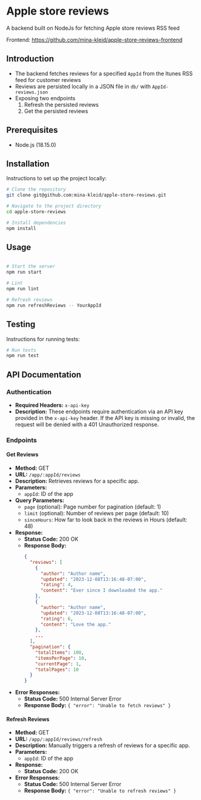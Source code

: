 # Apple store reviews

A backend built on NodeJs for fetching Apple store reviews RSS feed

Frontend: https://github.com/mina-kleid/apple-store-reviews-frontend

## Introduction

- The backend fetches reviews for a specified `AppId` from the Itunes RSS feed for customer reviews
- Reviews are persisted locally in a JSON file in `db/` with `AppId-reviews.json`
- Exposing two endpoints
  1. Refresh the persisted reviews
  2. Get the persisted reviews

## Prerequisites

- Node.js (18.15.0)

## Installation

Instructions to set up the project locally:

```bash
# Clone the repository
git clone git@github.com:mina-kleid/apple-store-reviews.git

# Navigate to the project directory
cd apple-store-reviews

# Install dependencies
npm install
```

## Usage

```bash

# Start the server
npm run start

# Lint
npm run lint

# Refresh reviews
npm run refreshReviews -- YourAppId
```

## Testing

Instructions for running tests:

```bash
# Run tests
npm run test
```

## API Documentation

### Authentication

- **Required Headers:** `x-api-key`
- **Description:** These endpoints require authentication via an API key provided in the `x-api-key` header. If the API key is missing or invalid, the request will be denied with a 401 Unauthorized response.

### Endpoints

#### Get Reviews

- **Method:** GET
- **URL:** `/app/:appId/reviews`
- **Description:** Retrieves reviews for a specific app.
- **Parameters:**
  - `appId`: ID of the app
- **Query Parameters:**
  - `page` (optional): Page number for pagination (default: 1)
  - `limit` (optional): Number of reviews per page (default: 10)
  - `sinceHours`: How far to look back in the reviews in Hours (default: 48)
- **Response:**
  - **Status Code:** 200 OK
  - **Response Body:**
    ```json
    {
      "reviews": [
        {
          "author": "Author name",
          "updated": "2023-12-08T13:16:48-07:00",
          "rating": 4,
          "content": "Ever since I downloaded the app."
        },
        {
          "author": "Author name",
          "updated": "2023-12-08T13:16:48-07:00",
          "rating": 6,
          "content": "Love the app."
        },
        ...
      ],
      "pagination": {
        "totalItems": 100,
        "itemsPerPage": 10,
        "currentPage": 1,
        "totalPages": 10
      }
    }
    ```
- **Error Responses:**
  - **Status Code:** 500 Internal Server Error
  - **Response Body:** `{ "error": "Unable to fetch reviews" }`

#### Refresh Reviews

- **Method:** GET
- **URL:** `/app/:appId/reviews/refresh`
- **Description:** Manually triggers a refresh of reviews for a specific app.
- **Parameters:**
  - `appId`: ID of the app
- **Response:**
  - **Status Code:** 200 OK
- **Error Responses:**
  - **Status Code:** 500 Internal Server Error
  - **Response Body:** `{ "error": "Unable to refresh reviews" }`
